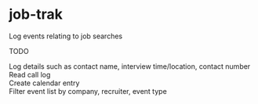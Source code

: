 # job-trak
Log events relating to job searches

TODO  

Log details such as contact name, interview time/location, contact number  
Read call log  
Create calendar entry  
Filter event list by company, recruiter, event type 

